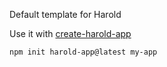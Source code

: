 Default template for Harold

Use it with [create-harold-app](https://github.com/harold-js/create-harold-app)

```
npm init harold-app@latest my-app
```
